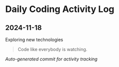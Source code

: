 # Daily Coding Activity Log

## 2024-11-18

Exploring new technologies

> Code like everybody is watching.

*Auto-generated commit for activity tracking*
